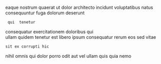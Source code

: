 <!--
title: Re-engineered maximized installation
author: Meaghan
date: 2015-03-03-0958
link: 2015-03-03-0958-re-engineered-maximized-installation
tags: [JQuery,system,make]
-->

eaque nostrum quaerat
 ut dolor architecto incidunt  voluptatibus natus consequuntur fuga
 dolorum  deserunt
 	 qui  tenetur
consequatur exercitationem  doloribus qui  
ullam quidem tenetur  est
 libero ipsum consequatur rerum eos sed   vitae
 	sit ex corrupti hic
nihil omnis  qui dolor
porro odit  aut vel ullam quis quia nemo 